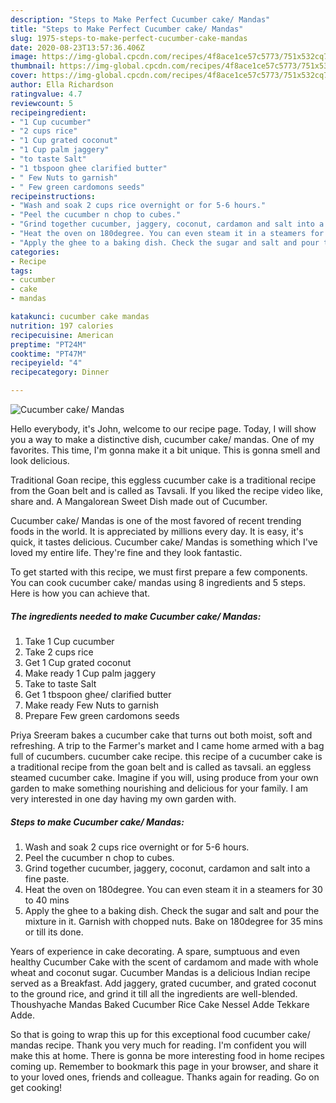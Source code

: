 ```yaml
---
description: "Steps to Make Perfect Cucumber cake/ Mandas"
title: "Steps to Make Perfect Cucumber cake/ Mandas"
slug: 1975-steps-to-make-perfect-cucumber-cake-mandas
date: 2020-08-23T13:57:36.406Z
image: https://img-global.cpcdn.com/recipes/4f8ace1ce57c5773/751x532cq70/cucumber-cake-mandas-recipe-main-photo.jpg
thumbnail: https://img-global.cpcdn.com/recipes/4f8ace1ce57c5773/751x532cq70/cucumber-cake-mandas-recipe-main-photo.jpg
cover: https://img-global.cpcdn.com/recipes/4f8ace1ce57c5773/751x532cq70/cucumber-cake-mandas-recipe-main-photo.jpg
author: Ella Richardson
ratingvalue: 4.7
reviewcount: 5
recipeingredient:
- "1 Cup cucumber"
- "2 cups rice"
- "1 Cup grated coconut"
- "1 Cup palm jaggery"
- "to taste Salt"
- "1 tbspoon ghee clarified butter"
- " Few Nuts to garnish"
- " Few green cardomons seeds"
recipeinstructions:
- "Wash and soak 2 cups rice overnight or for 5-6 hours."
- "Peel the cucumber n chop to cubes."
- "Grind together cucumber, jaggery, coconut, cardamon and salt into a fine paste."
- "Heat the oven on 180degree. You can even steam it in a steamers for 30 to 40 mins"
- "Apply the ghee to a baking dish. Check the sugar and salt and pour the mixture in it. Garnish with chopped nuts. Bake on 180degree for 35 mins or till its done."
categories:
- Recipe
tags:
- cucumber
- cake
- mandas

katakunci: cucumber cake mandas 
nutrition: 197 calories
recipecuisine: American
preptime: "PT24M"
cooktime: "PT47M"
recipeyield: "4"
recipecategory: Dinner

---
```



![Cucumber cake/ Mandas](https://img-global.cpcdn.com/recipes/4f8ace1ce57c5773/751x532cq70/cucumber-cake-mandas-recipe-main-photo.jpg)

Hello everybody, it's John, welcome to our recipe page. Today, I will show you a way to make a distinctive dish, cucumber cake/ mandas. One of my favorites. This time, I'm gonna make it a bit unique. This is gonna smell and look delicious.

Traditional Goan recipe, this eggless cucumber cake is a traditional recipe from the Goan belt and is called as Tavsali. If you liked the recipe video like, share and. A Mangalorean Sweet Dish made out of Cucumber.

Cucumber cake/ Mandas is one of the most favored of recent trending foods in the world. It is appreciated by millions every day. It is easy, it's quick, it tastes delicious. Cucumber cake/ Mandas is something which I've loved my entire life. They're fine and they look fantastic.


To get started with this recipe, we must first prepare a few components. You can cook cucumber cake/ mandas using 8 ingredients and 5 steps. Here is how you can achieve that.

<!--inarticleads1-->

##### The ingredients needed to make Cucumber cake/ Mandas:

1. Take 1 Cup cucumber
1. Take 2 cups rice
1. Get 1 Cup grated coconut
1. Make ready 1 Cup palm jaggery
1. Take to taste Salt
1. Get 1 tbspoon ghee/ clarified butter
1. Make ready  Few Nuts to garnish
1. Prepare  Few green cardomons seeds


Priya Sreeram bakes a cucumber cake that turns out both moist, soft and refreshing. A trip to the Farmer&#39;s market and I came home armed with a bag full of cucumbers. cucumber cake recipe. this recipe of a cucumber cake is a traditional recipe from the goan belt and is called as tavsali. an eggless steamed cucumber cake. Imagine if you will, using produce from your own garden to make something nourishing and delicious for your family. I am very interested in one day having my own garden with. 

<!--inarticleads2-->

##### Steps to make Cucumber cake/ Mandas:

1. Wash and soak 2 cups rice overnight or for 5-6 hours.
1. Peel the cucumber n chop to cubes.
1. Grind together cucumber, jaggery, coconut, cardamon and salt into a fine paste.
1. Heat the oven on 180degree. You can even steam it in a steamers for 30 to 40 mins
1. Apply the ghee to a baking dish. Check the sugar and salt and pour the mixture in it. Garnish with chopped nuts. Bake on 180degree for 35 mins or till its done.


Years of experience in cake decorating. A spare, sumptuous and even healthy Cucumber Cake with the scent of cardamom and made with whole wheat and coconut sugar. Cucumber Mandas is a delicious Indian recipe served as a Breakfast. Add jaggery, grated cucumber, and grated coconut to the ground rice, and grind it till all the ingredients are well-blended. Thoushyache Mandas Baked Cucumber Rice Cake Nessel Adde Tekkare Adde. 

So that is going to wrap this up for this exceptional food cucumber cake/ mandas recipe. Thank you very much for reading. I'm confident you will make this at home. There is gonna be more interesting food in home recipes coming up. Remember to bookmark this page in your browser, and share it to your loved ones, friends and colleague. Thanks again for reading. Go on get cooking!
